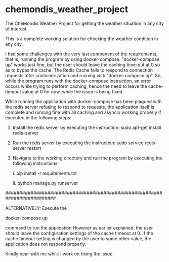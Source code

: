 # chemondis_weather_project
The CheMondis Weather Project for getting the weather situation in any city of interest

This is a complete working solution for checking the weather condition in any city.

I had some challenges with the very last component of the requirements, that is, running the program by using docker-compose. "docker-compose up" works just fine, but the user should leave the caching time-out at 0 so as to bypas the cache. The Redis Cache fails to respond to connection requests after containerization and running with "docker-compose up". So, while the program runs with the docker-compose instruction, an error occurs while trying to perform caching, hence the need to leave the cache-timeout value at 0 for now, while the issue is being fixed.

While running the application with docker-compose has been plagued with the redis server refusing to respond to requests, 
the application itself is complete and running fine with all caching and asyncio working properly if executed in the following steps:

1. Install the redis server by executing the instruction: sudo apt-get install redis-server 
2. Run the redis server by executing the instruction: sudo service redis-server restart 
3. Navigate to the working directory and run the program by executing the following instructions: 

    i. pip install -r requirements.txt
    
    ii. python manage.py runserver
    
 
##########################################################################

ALTERNATIVELY:
Execute the 

docker-compose up

command to run the application
However as earlier explained, the user should leave the configuration settings of the cache timeout at 0.
If the cache timeout setting is changed by the user to some other value, the application does not respond properly.


Kindly bear with me while I work on fixing the issue.
